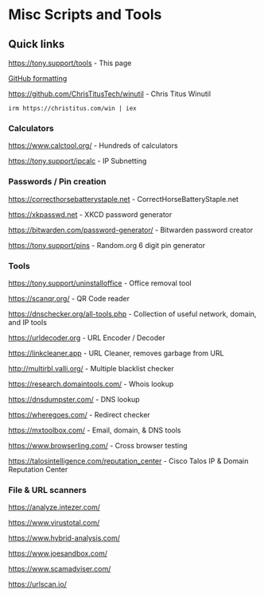 # Misc Scripts and Tools
## Quick links
https://tony.support/tools - This page

[GitHub formatting](https://docs.github.com/en/get-started/writing-on-github/getting-started-with-writing-and-formatting-on-github/basic-writing-and-formatting-syntax/)

https://github.com/ChrisTitusTech/winutil - Chris Titus Winutil

    irm https://christitus.com/win | iex
  
### Calculators

https://www.calctool.org/ - Hundreds of calculators

https://tony.support/ipcalc - IP Subnetting

### Passwords / Pin creation

https://correcthorsebatterystaple.net - CorrectHorseBatteryStaple.net

https://xkpasswd.net - XKCD password generator

https://bitwarden.com/password-generator/ - Bitwarden password creator

https://tony.support/pins - Random.org 6 digit pin generator

### Tools

https://tony.support/uninstalloffice - Office removal tool

https://scanqr.org/ - QR Code reader

https://dnschecker.org/all-tools.php - Collection of useful network, domain, and IP tools

https://urldecoder.org - URL Encoder / Decoder

https://linkcleaner.app - URL Cleaner, removes garbage from URL

http://multirbl.valli.org/ - Multiple blacklist checker

https://research.domaintools.com/ - Whois lookup

https://dnsdumpster.com/ - DNS lookup

https://wheregoes.com/ - Redirect checker

https://mxtoolbox.com/ - Email, domain, & DNS tools

https://www.browserling.com/ - Cross browser testing

https://talosintelligence.com/reputation_center - Cisco Talos IP & Domain Reputation Center

### File & URL scanners

https://analyze.intezer.com/

https://www.virustotal.com/

https://www.hybrid-analysis.com/

https://www.joesandbox.com/

https://www.scamadviser.com/

https://urlscan.io/
